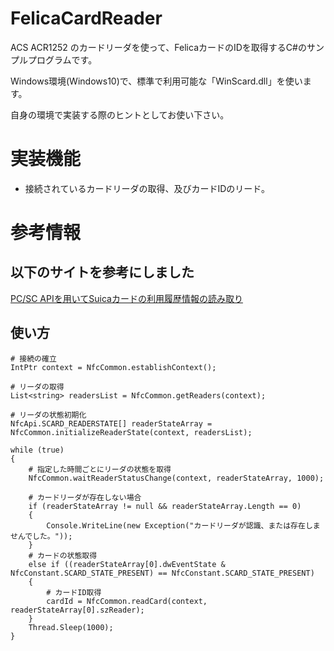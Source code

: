 # FelicaCardReader

ACS ACR1252 のカードリーダを使って、FelicaカードのIDを取得するC#のサンプルプログラムです。

Windows環境(Windows10)で、標準で利用可能な「WinScard.dll」を使います。

自身の環境で実装する際のヒントとしてお使い下さい。

# 実装機能

- 接続されているカードリーダの取得、及びカードIDのリード。

# 参考情報

## 以下のサイトを参考にしました
[PC/SC APIを用いてSuicaカードの利用履歴情報の読み取り](https://tomosoft.jp/design/?p=5543)

## 使い方
```
# 接続の確立
IntPtr context = NfcCommon.establishContext();

# リーダの取得
List<string> readersList = NfcCommon.getReaders(context);

# リーダの状態初期化
NfcApi.SCARD_READERSTATE[] readerStateArray = NfcCommon.initializeReaderState(context, readersList);

while (true)
{
    # 指定した時間ごとにリーダの状態を取得
    NfcCommon.waitReaderStatusChange(context, readerStateArray, 1000);
    
    # カードリーダが存在しない場合
    if (readerStateArray != null && readerStateArray.Length == 0)
    {
        Console.WriteLine(new Exception("カードリーダが認識、または存在しませんでした。"));
    }
    # カードの状態取得
    else if ((readerStateArray[0].dwEventState & NfcConstant.SCARD_STATE_PRESENT) == NfcConstant.SCARD_STATE_PRESENT)
    {
        # カードID取得
        cardId = NfcCommon.readCard(context, readerStateArray[0].szReader);
    }
    Thread.Sleep(1000);
}

```
